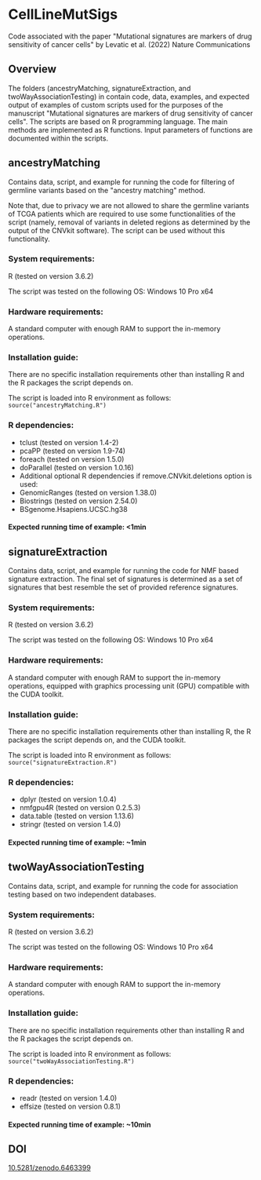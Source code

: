 # CellLineMutSigs
Code associated with the paper "Mutational signatures are markers of drug sensitivity of cancer cells" by Levatic et al. (2022) Nature Communications

## Overview

The folders (ancestryMatching, signatureExtraction, and twoWayAssociationTesting) in contain code, data, examples, and expected output of examples of custom scripts used for the purposes of the manuscript "Mutational signatures are markers of drug sensitivity of cancer cells". The scripts are based on R programming language. The main methods are implemented as R functions. Input parameters of functions are documented within the scripts.

## ancestryMatching

Contains data, script, and example for running the code for filtering of germline variants based on the "ancestry matching" method. 

Note that, due to privacy we are not allowed to share the germline variants of TCGA patients which are required to use some functionalities of the script (namely, removal of variants in deleted regions as determined by the output of the CNVkit software). The script can be used without this functionality.

### System requirements:

R (tested on version 3.6.2)

The script was tested on the following OS: Windows 10 Pro x64

### Hardware requirements:

A standard computer with enough RAM to support the in-memory operations.

### Installation guide:

There are no specific installation requirements other than installing R and the R packages the script depends on.

The script is loaded into R environment as follows: ```source("ancestryMatching.R")```

### R dependencies:

* tclust (tested on version 1.4-2)
* pcaPP (tested on version 1.9-74)
* foreach (tested on version 1.5.0)
* doParallel (tested on version 1.0.16)
* Additional optional R dependencies if remove.CNVkit.deletions option is used:
* GenomicRanges (tested on version 1.38.0)
* Biostrings (tested on version 2.54.0)
* BSgenome.Hsapiens.UCSC.hg38

#### Expected running time of example: <1min


## signatureExtraction

Contains data, script, and example for running the code for NMF based signature extraction. The final set of signatures is determined as a set of signatures that best resemble the set of provided reference signatures.

### System requirements:

R (tested on version 3.6.2)

The script was tested on the following OS: Windows 10 Pro x64

### Hardware requirements:

A standard computer with enough RAM to support the in-memory operations, equipped with graphics processing unit (GPU) compatible with the CUDA toolkit.

### Installation guide:

There are no specific installation requirements other than installing R, the R packages the script depends on, and the CUDA toolkit.

The script is loaded into R environment as follows:
```source("signatureExtraction.R")```

### R dependencies:
* dplyr (tested on version 1.0.4)
* nmfgpu4R (tested on version 0.2.5.3)
* data.table (tested on version 1.13.6)
* stringr (tested on version 1.4.0)

#### Expected running time of example: ~1min

## twoWayAssociationTesting

Contains data, script, and example for running the code for association testing based
on two independent databases.

### System requirements:

R (tested on version 3.6.2)

The script was tested on the following OS: Windows 10 Pro x64

### Hardware requirements:

A standard computer with enough RAM to support the in-memory operations.

### Installation guide:

There are no specific installation requirements other than installing R and the R
packages the script depends on.

The script is loaded into R environment as follows:
```source("twoWayAssociationTesting.R")```

### R dependencies:
* readr (tested on version 1.4.0)
* effsize (tested on version 0.8.1)

#### Expected running time of example: ~10min

## DOI

[10.5281/zenodo.6463399](https://doi.org/10.5281/zenodo.6463399)

